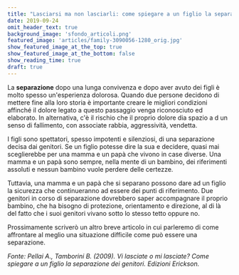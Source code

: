 ```yaml
---
title: "Lasciarsi ma non lasciarli: come spiegare a un figlio la separazione"
date: 2019-09-24
omit_header_text: true
background_image: 'sfondo_articoli.png'
featured_image: 'articles/family-3090056-1280_orig.jpg'
show_featured_image_at_the_top: true
show_featured_image_at_the_bottom: false
show_reading_time: true
draft: true
---
```


  
  
La **separazione** dopo una lunga convivenza e dopo aver avuto dei figli è
molto spesso un'esperienza dolorosa. Quando due persone decidono di mettere
fine alla loro storia è importante creare le migliori condizioni affinché il
dolore legato a questo passaggio venga riconosciuto ed elaborato. In
alternativa, c'è il rischio che il proprio dolore dia spazio a d un senso di
fallimento, con associate rabbia, aggressività, vendetta.  
  
I figli sono spettatori, spesso impotenti e silenziosi, di una separazione
decisa dai genitori. Se un figlio potesse dire la sua e decidere, quasi mai
sceglierebbe per una mamma e un papà che vivono in case diverse. Una mamma e
un papà sono sempre, nella mente di un bambino, dei riferimenti assoluti e
nessun bambino vuole perdere delle certezze.  
  
​Tuttavia, una mamma e un papà che si separano possono dare ad un figlio la
sicurezza che continueranno ad essere dei punti di riferimento. Due genitori
in corso di separazione dovrebbero saper accompagnare il proprio bambino, che
ha bisogno di protezione, orientamento e direzione, al di là del fatto che i
suoi genitori vivano sotto lo stesso tetto oppure no.  
  
Prossimamente scriverò un altro breve articolo in cui parleremo di come
affrontare al meglio una situazione difficile come può essere una separazione.  
  
_Fonte: Pellai A., Tamborini B. (2009). Vi lasciate o mi lasciate? Come
spiegare a un figlio la separazione dei genitori. Edizioni Erickson._


